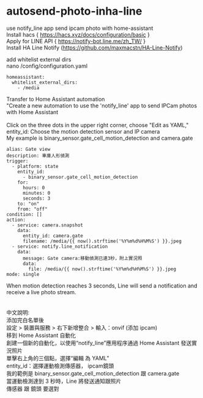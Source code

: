 # autosend-photo-inha-line
use notify_line app send ipcam photo with home-assistant</br>
Install hacs { https://hacs.xyz/docs/configuration/basic }</br>
Apply for LINE API { https://notify-bot.line.me/zh_TW/ }</br>
Install HA Line Notify (https://github.com/maxmacstn/HA-Line-Notify)</br>

add whitelist external dirs</br>
nano /config/configuration.yaml</br>
```
homeassistant:
  whitelist_external_dirs:
    - /media
```
Transfer to Home Assistant automation</br>
"Create a new automation to use the 'notify_line' app to send IPCam photos with Home Assistant</br>
</br>
Click on the three dots in the upper right corner, choose "Edit as YAML," </br>
entity_id: Choose the motion detection sensor and IP camera</br>
My example is binary_sensor.gate_cell_motion_detection and camera.gate</br>

```
alias: Gate view
description: 車庫人形偵測
trigger:
  - platform: state
    entity_id:
      - binary_sensor.gate_cell_motion_detection
    for:
      hours: 0
      minutes: 0
      seconds: 3
    to: "on"
    from: "off"
condition: []
action:
  - service: camera.snapshot
    data:
      entity_id: camera.gate
      filename: /media/{{ now().strftime('%Y%m%d%H%M%S') }}.jpeg
  - service: notify.line_notification
    data:
      message: Gate camera:移動偵測已達3秒，附上實況照
      data:
        file: /media/{{ now().strftime('%Y%m%d%H%M%S') }}.jpeg
mode: single
```
When motion detection reaches 3 seconds, Line will send a notification and receive a live photo stream.</br></br></br>
中文說明:</br>
添加完白名單後</br>
設定 > 裝置與服務 > 右下新增整合 > 輸入：onvif (添加 ipcam) </br>
移到 Home Assistant 自動化</br>
創建一個新的自動化，以使用“notify_line”應用程序通過 Home Assistant 發送實況照片</br>
單擊右上角的三個點，選擇“編輯 為 YAML”</br>
entity_id：選擇運動檢測傳感器， ipcam鏡頭</br>
我的範例是 binary_sensor.gate_cell_motion_detection 跟 camera.gate</br>
當運動檢測達到 3 秒時，Line 將發送通知跟照片</br>
傳感器 跟 鏡頭 要選對
